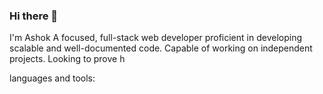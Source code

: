 ### Hi there 👋

I'm Ashok A focused, full-stack web developer proficient in developing scalable and well-documented code. Capable of working on independent projects. Looking to prove h

<!--
**Ashokzarmariya/ashokzarmariya** is a ✨ _special_ ✨ repository because its `README.md` (this file) appears on your GitHub profile.

Here are some ideas to get you started:

- 🔭 I’m currently Work on MERN Technology

- 🌱 I’m currently learning Nextjs, React Native and Three.js

- 🤔 I’m looking for help with collaborate on OpenSource Contributions. Ping me, if you can guide me. Would be grateful

- 💬 Ask me about anything, releted Technology i am happy to help;...

- 📫 How to reach me: ...

- ⚡ Fun fact: “A lot of people are afraid to say what they want. That’s why they don’t get what they want.”
-->


languages and tools:
